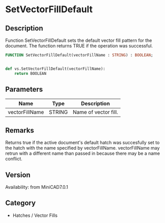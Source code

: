 # SetVectorFillDefault

## Description
Function SetVectorFillDefault sets the default vector fill pattern for the document. The function returns TRUE if the operation was successful.

```pascal
FUNCTION SetVectorFillDefault(vectorFillName : STRING) : BOOLEAN;
```

```python

def vs.SetVectorFillDefault(vectorFillName):
    return BOOLEAN
```

## Parameters
|Name|Type|Description|
|---|---|---|
|vectorFillName|STRING|Name of vector fill.|

## Remarks
Returns true if the active document's default hatch was succesfully set to the hatch with the name specified by vectorFillName.  vectorFillName may retrun with a different name than passed in because there may be a name conflict.

## Version
Availability: from MiniCAD7.0.1
## Category
* Hatches / Vector Fills

